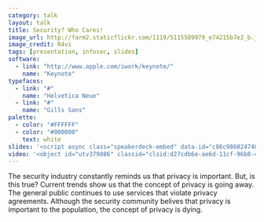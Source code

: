 ```yaml
---
category: talk
layout: talk
title: Security? Who Cares!
image_url: http://farm2.staticflickr.com/1119/5115509979_e74215b7e2_b.jpg
image_credit: R4vi
tags: [presentation, infosec, slides]
software:
  - link: "http://www.apple.com/iwork/keynote/"
    name: "Keynote"
typefaces:
  - link: "#"
    name: "Helvetica Neue"
  - link: "#"
    name: "Gills Sans"
palette:
  - color: "#FFFFFF"
  - color: "#000000"
    text: white
slides: '<script async class="speakerdeck-embed" data-id="c86c98602474013023151231381d9c14" data-ratio="1.33333333333333" src="//speakerdeck.com/assets/embed.js"></script>'
video: '<object id="utv379886" classid="clsid:d27cdb6e-ae6d-11cf-96b8-444553540000" width="480" height="386" codebase="http://download.macromedia.com/pub/shockwave/cabs/flash/swflash.cab#version=6,0,40,0"><param name="name" value="utv_n_190019" /><param name="flashvars" value="loc=%2F&amp;autoplay=false&amp;vid=5159615" /><param name="allowfullscreen" value="true" /><param name="allowscriptaccess" value="always" /><param name="src" value="http://www.ustream.tv/flash/video/5159615" /><embed id="utv379886" type="application/x-shockwave-flash" width="480" height="386" src="http://www.ustream.tv/flash/video/5159615" allowscriptaccess="always" allowfullscreen="true" flashvars="loc=%2F&amp;autoplay=false&amp;vid=5159615" name="utv_n_190019"></embed></object>'
---
```


The security industry constantly reminds us that privacy is important. But, is this true? Current trends show us that the concept of privacy is going away. The general public continues to use services that violate privacy agreements. Although the security community belives that privacy is important to the population, the concept of privacy is dying.

